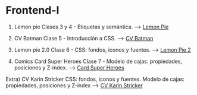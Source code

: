 # Frontend-I

1) Lemon pie
Clases 3 y 4 - Etiquetas y semántica. -->  [Lemon Pie](https://strickerkarin.github.io/Frontend-I/LemonPie/index.html) 

2) CV Batman
Clase 5 - Introducción a CSS. -->   [CV Batman](https://strickerkarin.github.io/Frontend-I/CVBatman/index.html)

3) Lemon pie 2.0
Clase 6 - CSS: fondos, iconos y fuentes. -->  [Lemon Pie 2](https://strickerkarin.github.io/Frontend-I/LemonPie2/index.html)


4) Comics Card Super Heroes
Clase 7 - Modelo de cajas: propiedades, posiciones y Z-index. -->  [Card Super Heroes](https://strickerkarin.github.io/Frontend-I/CardSuperHeroes/index.html)

  Extra) CV Karin Stricker
CSS: fondos, iconos y fuentes. 
Modelo de cajas: propiedades, posiciones y Z-index -->  [CV Karin Stricker](https://strickerkarin.github.io/Frontend-I/CVKarinStricker/index.html)
